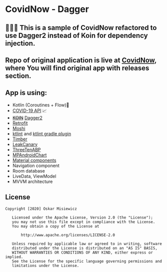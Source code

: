 # CovidNow - Dagger

## 🚧🚧🚧 This is a sample of CovidNow refactored to use Dagger2 instead of Koin for dependency injection.
## Repo of original application is live at [CovidNow](https://github.com/OMIsie11/CovidNow), where You will find original app with releases section. 


## App is using:
* Kotlin (Coroutines + Flow)💎
* [COVID-19 API](https://github.com/mathdroid/covid-19-api) 📈
* ~~[KOIN](https://insert-koin.io)~~ [Dagger2](https://github.com/google/dagger)
* [Retrofit](https://square.github.io/retrofit/)
* [Moshi](https://github.com/square/moshi)
* [ktlint](https://ktlint.github.io) and [ktlint gradle plugin](https://github.com/jlleitschuh/ktlint-gradle)
* [Timber](https://github.com/JakeWharton/timber)
* [LeakCanary](https://square.github.io/leakcanary/)
* [ThreeTenABP](https://github.com/JakeWharton/ThreeTenABP)
* [MPAndroidChart](https://github.com/PhilJay/MPAndroidChart)
* [Material components](https://github.com/material-components/material-components-android)
* Navigation component
* Room database
* LiveData, ViewModel
* MVVM architecture

## License
```
Copyright [2020] Oskar Misiewicz

   Licensed under the Apache License, Version 2.0 (the "License");
   you may not use this file except in compliance with the License.
   You may obtain a copy of the License at

       http://www.apache.org/licenses/LICENSE-2.0

   Unless required by applicable law or agreed to in writing, software
   distributed under the License is distributed on an "AS IS" BASIS,
   WITHOUT WARRANTIES OR CONDITIONS OF ANY KIND, either express or implied.
   See the License for the specific language governing permissions and
   limitations under the License.
```

